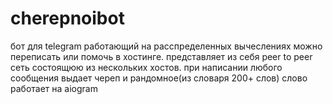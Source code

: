 # cherepnoibot
бот для telegram работающий на расспределенных вычеслениях
можно переписать или помочь в хостинге.
представляет из себя peer to peer сеть состоящюю из нескольких хостов.
при написании любого сообщения выдает череп и рандомное(из словаря 200+ слов) слово
работает на aiogram
